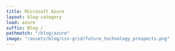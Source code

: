 ```yaml
---
title: Microsoft Azure
layout: blog-category
load: azure
suffix: Blog /
pathmatch: "/blog/azure"
image: "/assets/blog/css-grid/future_technology_prospects.png"
---
```


